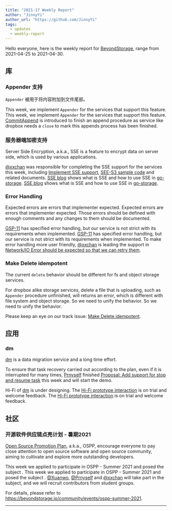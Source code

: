 ```yaml
---
title: "2021-17 Weekly Report"
author: "JinnyYi"
author_url: "https://github.com/JinnyYi"
tags:
  - updates
  - weekly-report
---
```


Hello everyone, here is the weekly report for [BeyondStorage](https://beyondstorage.io), range from 2021-04-25 to 2021-04-30.

<!--truncate-->

## 库

### Appender 支持

`Appender` 被用于将内容附加到文件尾部。

This week, we implement `Appender` for the services that support this feature. This week, we implement `Appender` for the services that support this feature. [CommitAppend](https://github.com/beyondstorage/specs/blob/master/rfcs/0-commit-append.md) is introduced to finish an append procedure as service like dropbox needs a `close` to mark this appends process has been finished.

### 服务器端加密支持

Server Side Encryption, a.k.a., SSE is a feature to encrypt data on server side, which is used by various applications.

 [@xxchan](https://github.com/xxchan) was responsible for completing the SSE support for the services this week, including [Implement SSE support](https://github.com/beyondstorage/go-storage/issues/523), [SEE-S3 sample code](https://github.com/beyondstorage/go-storage-example/blob/master/sse_s3.go) and related documents. [SSE blog](https://beyondstorage.io/blog/2021/04/27/sse) shows what is SSE and how to use SSE in [go-storage][]. [SSE blog](https://beyondstorage.io/blog/2021/04/27/sse) shows what is SSE and how to use SSE in [go-storage][].

### Error Handling

Expected errors are errors that implementer expected. Expected errors are errors that implementer expected. Those errors should be defined with enough comments and any changes to them should be documented.

[GSP-11](https://github.com/beyondstorage/specs/blob/master/rfcs/11-error-handling.md) has specified error handling, but our service is not strict with its requirements when implemented. [GSP-11](https://github.com/beyondstorage/specs/blob/master/rfcs/11-error-handling.md) has specified error handling, but our service is not strict with its requirements when implemented. To make error handling more user friendly, [@xxchan](https://github.com/xxchan) is leading the support in [Network/IO Error should be expected so that we can retry them](https://github.com/beyondstorage/go-storage/issues/145).

### Make Delete idempotent

The current `delete` behavior should be different for fs and object storage services.

For dropbox alike storage services, delete a file that is uploading, such as `Appender` procedure unfinished, will returns an error, which is different with file system and object storage. So we need to unify the behavior. So we need to unify the behavior.

Please keep an eye on our track issue: [Make Delete idempotent](https://github.com/beyondstorage/go-storage/issues/551).

## 应用

### dm

[dm][] is a data migration service and a long time effort.

To ensure that task recovery carried out according to the plan, even if it is interrupted for many times, [Prnyself](https://github.com/Prnyself) finished [Proposal: Add support for stop and resume task](https://hackmd.io/@lance-ren/BJM1e2fw_) this week and will start the demo.

Hi-Fi  of [dm][] is under designing. The [Hi-Fi prototype interaction](https://www.figma.com/proto/tZBW1fMDLlcdFpaHJYih9B/Data-Migration-Prototype?page-id=1060%3A51&node-id=1060%3A14951&viewport=3370%2C1130%2C0.125&scaling=min-zoom) is on trial and welcome feedback. The [Hi-Fi prototype interaction](https://www.figma.com/proto/tZBW1fMDLlcdFpaHJYih9B/Data-Migration-Prototype?page-id=1060%3A51&node-id=1060%3A14951&viewport=3370%2C1130%2C0.125&scaling=min-zoom) is on trial and welcome feedback.

## 社区

### 开源软件供应链点亮计划 - 暑期2021

[Open Source Promotion Plan](https://summer.iscas.ac.cn/), a.k.a., OSPP, encourage everyone to pay close attention to open source software and open source community, aiming to cultivate and explore more outstanding developers.

This week we applied to participate in OSPP - Summer 2021 and posed the subject . This week we applied to participate in OSPP - Summer 2021 and posed the subject . [@Xuanwo](https://github.com/Xuanwo), [@Prnyself](https://github.com/Prnyself) and [@xxchan](https://github.com/xxchan) will take part in the subject, and we will recruit contributors from student groups.

For details, please refer to <https://beyondstorage.io/community/events/ospp-summer-2021>.

---

[go-storage]: https://github.com/beyondstorage/go-storage
[dm]: https://github.com/beyondstorage/dm
